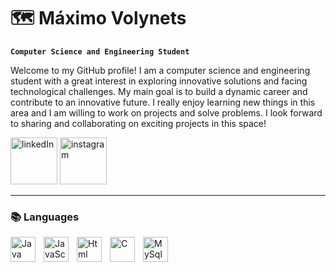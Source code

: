 # 🗺️ Máximo Volynets

**`Computer Science and Engineering Student`**

Welcome to my GitHub profile! I am a computer science and engineering student with a great interest in exploring innovative solutions and facing technological challenges. My main goal is to build a dynamic career and contribute to an innovative future. I really enjoy learning new things in this area and I am willing to work on projects and solve problems. I look forward to sharing and collaborating on exciting projects in this space!

<p align="left">  
   <a href="https://www.linkedin.com/in/m%C3%A1ximo-volynets-437273261" target="_blank">
      <img alt="linkedIn" title="Follow me on my LinkedIn"
      src="https://static.vecteezy.com/system/resources/previews/018/930/584/original/linkedin-logo-linkedin-icon-transparent-free-png.png" width="75"/></a>
   <a href="https://www.instagram.com/maxvolynets14/">
      <img alt="instagram" title="Follow me on my Instagram"
      src="https://img.freepik.com/premium-vector/instagram-vector-social-media-icon-instagram-logo-illustration_153454-578.jpg" width="75"/></a>
</p>

---
### 📚 Languages

<img align="left" alt="Java" width="40px" style="padding-right:10px;" src="https://cdn.jsdelivr.net/gh/devicons/devicon/icons/java/java-original-wordmark.svg"/>
<img align="left" alt="JavaScript" width="40px" style="padding-right:10px;" src="https://cdn.jsdelivr.net/gh/devicons/devicon/icons/javascript/javascript-original.svg" />
<img align="left" alt="Html" width="40px" style="padding-right:10px;" src="https://cdn.jsdelivr.net/gh/devicons/devicon/icons/html5/html5-original-wordmark.svg" />
<img align="left" alt="C" width="40px" style="padding-right:10px;" src="https://cdn.jsdelivr.net/gh/devicons/devicon/icons/c/c-original.svg" />
<img align="left" alt="MySql" width="40px" style="padding-right:10px;" src="https://cdn.jsdelivr.net/gh/devicons/devicon/icons/mysql/mysql-original-wordmark.svg" />

